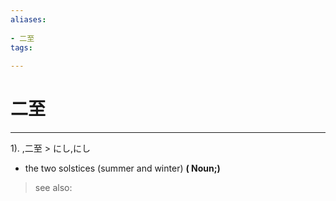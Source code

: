 ```yaml
---
aliases:
    
- 二至
tags:
    
---
```


# 二至
---
1).
,二至 > にし,にし

- the two solstices (summer and winter)
**( Noun;)**
> see also: 
            
